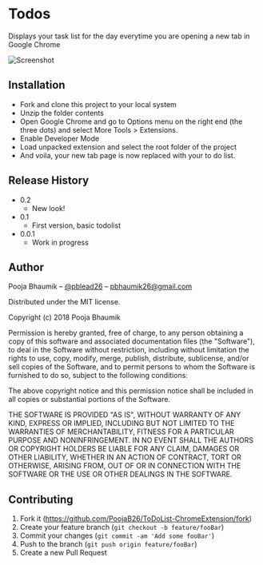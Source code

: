 # Todos
Displays your task list for the day everytime you are opening a new tab in Google Chrome


![Screenshot](https://github.com/PoojaB26/ToDoList-ChromeExtension/blob/master/screenshot.PNG)

## Installation
* Fork and clone this project to your local system
* Unzip the folder contents
* Open Google Chrome and go to Options menu on the right end (the three dots) and select More Tools > Extensions.
* Enable Developer Mode
* Load unpacked extension and select the root folder of the project
* And voila, your new tab page is now replaced with your to do list.

## Release History

* 0.2
    * New look!
* 0.1
    * First version, basic todolist
* 0.0.1
    * Work in progress

## Author

Pooja Bhaumik – [@pblead26](https://twitter.com/pblead26) – pbhaumik26@gmail.com

Distributed under the MIT license. 

Copyright (c) 2018 Pooja Bhaumik

Permission is hereby granted, free of charge, to any person obtaining a copy
of this software and associated documentation files (the "Software"), to deal
in the Software without restriction, including without limitation the rights
to use, copy, modify, merge, publish, distribute, sublicense, and/or sell
copies of the Software, and to permit persons to whom the Software is
furnished to do so, subject to the following conditions:

The above copyright notice and this permission notice shall be included in all
copies or substantial portions of the Software.

THE SOFTWARE IS PROVIDED "AS IS", WITHOUT WARRANTY OF ANY KIND, EXPRESS OR
IMPLIED, INCLUDING BUT NOT LIMITED TO THE WARRANTIES OF MERCHANTABILITY,
FITNESS FOR A PARTICULAR PURPOSE AND NONINFRINGEMENT. IN NO EVENT SHALL THE
AUTHORS OR COPYRIGHT HOLDERS BE LIABLE FOR ANY CLAIM, DAMAGES OR OTHER
LIABILITY, WHETHER IN AN ACTION OF CONTRACT, TORT OR OTHERWISE, ARISING FROM,
OUT OF OR IN CONNECTION WITH THE SOFTWARE OR THE USE OR OTHER DEALINGS IN THE
SOFTWARE.


## Contributing

1. Fork it (<https://github.com/PoojaB26/ToDoList-ChromeExtension/fork>)
2. Create your feature branch (`git checkout -b feature/fooBar`)
3. Commit your changes (`git commit -am 'Add some fooBar'`)
4. Push to the branch (`git push origin feature/fooBar`)
5. Create a new Pull Request
